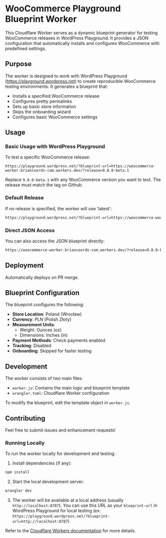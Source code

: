 # WooCommerce Playground Blueprint Worker

This Cloudflare Worker serves as a dynamic blueprint generator for testing WooCommerce releases in WordPress Playground. It provides a JSON configuration that automatically installs and configures WooCommerce with predefined settings.

## Purpose

The worker is designed to work with WordPress Playground (https://playground.wordpress.net) to create reproducible WooCommerce testing environments. It generates a blueprint that:

- Installs a specified WooCommerce release
- Configures pretty permalinks
- Sets up basic store information
- Skips the onboarding wizard
- Configures basic WooCommerce settings

## Usage

### Basic Usage with WordPress Playground

To test a specific WooCommerce release:

```
https://playground.wordpress.net/?blueprint-url=https://woocommerce-worker.briancoords-com.workers.dev/?release=9.8.0-beta.1
```

Replace `9.8.0-beta.1` with any WooCommerce version you want to test. The release must match the tag on Github.

### Default Release

If no release is specified, the worker will use 'latest':

```txt
https://playground.wordpress.net/?blueprint-url=https://woocommerce-worker.briancoords-com.workers.dev
```

### Direct JSON Access

You can also access the JSON blueprint directly:

```txt
https://woocommerce-worker.briancoords-com.workers.dev/?release=9.8.0-beta.1
```

## Deployment

Automatically deploys on PR merge.

## Blueprint Configuration

The blueprint configures the following:

- **Store Location**: Poland (Wrocław)
- **Currency**: PLN (Polish Złoty)
- **Measurement Units**:
  - Weight: Ounces (oz)
  - Dimensions: Inches (in)
- **Payment Methods**: Check payments enabled
- **Tracking**: Disabled
- **Onboarding**: Skipped for faster testing

## Development

The worker consists of two main files:

- `worker.js`: Contains the main logic and blueprint template
- `wrangler.toml`: Cloudflare Worker configuration

To modify the blueprint, edit the template object in `worker.js`.

## Contributing

Feel free to submit issues and enhancement requests!

### Running Locally

To run the worker locally for development and testing:

1. Install dependencies (if any):

```bash
npm install
```

2. Start the local development server:

```bash
wrangler dev
```

3. The worker will be available at a local address (usually `http://localhost:8787`). You can use this URL as your `blueprint-url` in WordPress Playground for local testing (ex: `https://playground.wordpress.net/?blueprint-url=http://localhost:8787`)

Refer to the [Cloudflare Workers documentation](https://developers.cloudflare.com/workers/) for more details.
